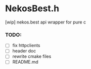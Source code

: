 # NekosBest.h
[wip] nekos.best api wrapper for pure c

### TODO:

- [ ] fix httpclients
- [ ] header doc
- [ ] rewrite cmake files
- [ ] README.md